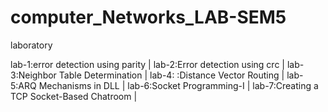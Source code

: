 # computer_Networks_LAB-SEM5
laboratory

lab-1:error detection using parity |
lab-2:Error detection using crc |
lab-3:Neighbor Table Determination |
lab-4: :Distance Vector Routing |
lab-5:ARQ Mechanisms in DLL |
lab-6:Socket Programming-I |
lab-7:Creating a TCP Socket-Based Chatroom |
